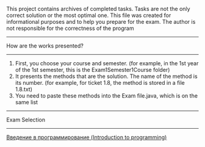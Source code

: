This project contains archives of completed tasks. Tasks are not the only correct solution or the most optimal one. This file was created for informational purposes and to help you prepare for the exam. The author is not responsible for the correctness of the program
********************************************************************************
How are the works presented?
********************************************************************************
1. First, you choose your course and semester. (for example, in the 1st year of the 1st semester, this is the Exam1Semester1Course folder)
2. It presents the methods that are the solution. The name of the method is its number. (for example, for ticket 1.8, the method is stored in a file 1.8.txt)
3. You need to paste these methods into the Exam file.java, which is on the same list
********************************************************************************
Exam Selection
********************************************************************************
[Введение в программирование (Introduction to programming)](Exam1Semester1Сourse(ВВП)/E1S1C.md)
